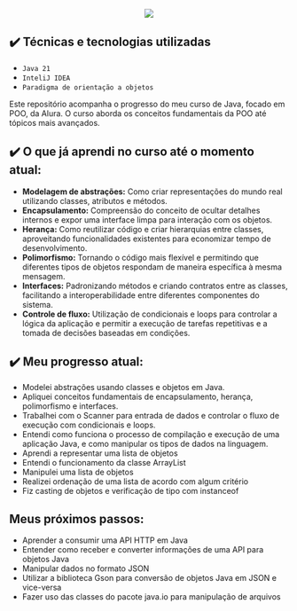 <p align="center">
<img loading="lazy" src="http://img.shields.io/static/v1?label=STATUS&message=EM%20ANDAMENTO&color=GREEN&style=for-the-badge"/>
</p>

## ✔️ Técnicas e tecnologias utilizadas

- ``Java 21``
- ``InteliJ IDEA``
- ``Paradigma de orientação a objetos``

Este repositório acompanha o progresso do meu curso de Java, focado em POO, da Alura. O curso aborda os conceitos fundamentais da POO até tópicos mais avançados.

## ✔️ O que já aprendi no curso até o momento atual:

- **Modelagem de abstrações:** Como criar representações do mundo real utilizando classes, atributos e métodos.
- **Encapsulamento:** Compreensão do conceito de ocultar detalhes internos e expor uma interface limpa para interação com os objetos.
- **Herança:** Como reutilizar código e criar hierarquias entre classes, aproveitando funcionalidades existentes para economizar tempo de desenvolvimento.
- **Polimorfismo:** Tornando o código mais flexível e permitindo que diferentes tipos de objetos respondam de maneira específica à mesma mensagem.
- **Interfaces:** Padronizando métodos e criando contratos entre as classes, facilitando a interoperabilidade entre diferentes componentes do sistema.
- **Controle de fluxo:** Utilização de condicionais e loops para controlar a lógica da aplicação e permitir a execução de tarefas repetitivas e a tomada de decisões baseadas em condições.

## ✔️ Meu progresso atual:

- Modelei abstrações usando classes e objetos em Java.
- Apliquei conceitos fundamentais de encapsulamento, herança, polimorfismo e interfaces.
- Trabalhei com o Scanner para entrada de dados e controlar o fluxo de execução com condicionais e loops.
- Entendi como funciona o processo de compilação e execução de uma aplicação Java, e como manipular os tipos de dados na linguagem.
- Aprendi a representar uma lista de objetos
- Entendi o funcionamento da classe ArrayList
- Manipulei uma lista de objetos
- Realizei ordenação de uma lista de acordo com algum critério
- Fiz casting de objetos e verificação de tipo com instanceof

## Meus próximos passos:

- Aprender a consumir uma API HTTP em Java
- Entender como receber e converter informações de uma API para objetos Java
- Manipular dados no formato JSON
- Utilizar a biblioteca Gson para conversão de objetos Java em JSON e vice-versa
- Fazer uso das classes do pacote java.io para manipulação de arquivos

